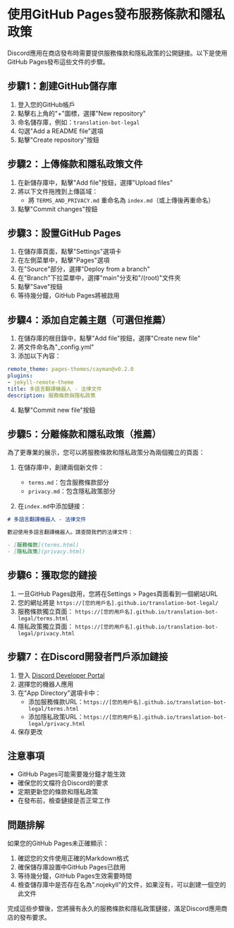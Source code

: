 # 使用GitHub Pages發布服務條款和隱私政策

Discord應用在商店發布時需要提供服務條款和隱私政策的公開鏈接。以下是使用GitHub Pages發布這些文件的步驟。

## 步驟1：創建GitHub儲存庫

1. 登入您的GitHub帳戶
2. 點擊右上角的"+"圖標，選擇"New repository"
3. 命名儲存庫，例如：`translation-bot-legal`
4. 勾選"Add a README file"選項
5. 點擊"Create repository"按鈕

## 步驟2：上傳條款和隱私政策文件

1. 在新儲存庫中，點擊"Add file"按鈕，選擇"Upload files"
2. 將以下文件拖拽到上傳區域：
   - 將 `TERMS_AND_PRIVACY.md` 重命名為 `index.md`（或上傳後再重命名）
3. 點擊"Commit changes"按鈕

## 步驟3：設置GitHub Pages

1. 在儲存庫頁面，點擊"Settings"選項卡
2. 在左側菜單中，點擊"Pages"選項
3. 在"Source"部分，選擇"Deploy from a branch"
4. 在"Branch"下拉菜單中，選擇"main"分支和"/(root)"文件夾
5. 點擊"Save"按鈕
6. 等待幾分鐘，GitHub Pages將被啟用

## 步驟4：添加自定義主題（可選但推薦）

1. 在儲存庫的根目錄中，點擊"Add file"按鈕，選擇"Create new file"
2. 將文件命名為"_config.yml"
3. 添加以下內容：
```yaml
remote_theme: pages-themes/cayman@v0.2.0
plugins:
- jekyll-remote-theme
title: 多語言翻譯機器人 - 法律文件
description: 服務條款與隱私政策
```
4. 點擊"Commit new file"按鈕

## 步驟5：分離條款和隱私政策（推薦）

為了更專業的展示，您可以將服務條款和隱私政策分為兩個獨立的頁面：

1. 在儲存庫中，創建兩個新文件：
   - `terms.md`：包含服務條款部分
   - `privacy.md`：包含隱私政策部分
   
2. 在`index.md`中添加鏈接：
```markdown
# 多語言翻譯機器人 - 法律文件

歡迎使用多語言翻譯機器人。請查閱我們的法律文件：

- [服務條款](terms.html)
- [隱私政策](privacy.html)
```

## 步驟6：獲取您的鏈接

1. 一旦GitHub Pages啟用，您將在Settings > Pages頁面看到一個網站URL
2. 您的網址將是 `https://[您的用戶名].github.io/translation-bot-legal/`
3. 服務條款獨立頁面： `https://[您的用戶名].github.io/translation-bot-legal/terms.html`
4. 隱私政策獨立頁面： `https://[您的用戶名].github.io/translation-bot-legal/privacy.html`

## 步驟7：在Discord開發者門戶添加鏈接

1. 登入 [Discord Developer Portal](https://discord.com/developers/applications)
2. 選擇您的機器人應用
3. 在"App Directory"選項卡中：
   - 添加服務條款URL：`https://[您的用戶名].github.io/translation-bot-legal/terms.html`
   - 添加隱私政策URL：`https://[您的用戶名].github.io/translation-bot-legal/privacy.html`
4. 保存更改

## 注意事項

- GitHub Pages可能需要幾分鐘才能生效
- 確保您的文檔符合Discord的要求
- 定期更新您的條款和隱私政策
- 在發布前，檢查鏈接是否正常工作

## 問題排解

如果您的GitHub Pages未正確顯示：
1. 確認您的文件使用正確的Markdown格式
2. 確保儲存庫設置中GitHub Pages已啟用
3. 等待幾分鐘，GitHub Pages生效需要時間
4. 檢查儲存庫中是否存在名為".nojekyll"的文件，如果沒有，可以創建一個空的此文件

完成這些步驟後，您將擁有永久的服務條款和隱私政策鏈接，滿足Discord應用商店的發布要求。